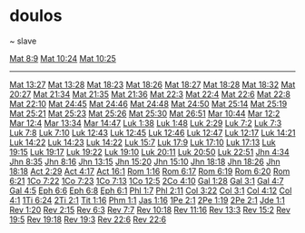 # doulos
~ slave


[Mat 8:9]()
[Mat 10:24]()
[Mat 10:25]()

---

[Mat 13:27]()
[Mat 13:28]()
[Mat 18:23]()
[Mat 18:26]()
[Mat 18:27]()
[Mat 18:28]()
[Mat 18:32]()
[Mat 20:27]()
[Mat 21:34]()
[Mat 21:35]()
[Mat 21:36]()
[Mat 22:3]()
[Mat 22:4]()
[Mat 22:6]()
[Mat 22:8]()
[Mat 22:10]()
[Mat 24:45]()
[Mat 24:46]()
[Mat 24:48]()
[Mat 24:50]()
[Mat 25:14]()
[Mat 25:19]()
[Mat 25:21]()
[Mat 25:23]()
[Mat 25:26]()
[Mat 25:30]()
[Mat 26:51]()
[Mar 10:44]()
[Mar 12:2]()
[Mar 12:4]()
[Mar 13:34]()
[Mar 14:47]()
[Luk 1:38]()
[Luk 1:48]()
[Luk 2:29]()
[Luk 7:2]()
[Luk 7:3]()
[Luk 7:8]()
[Luk 7:10]()
[Luk 12:43]()
[Luk 12:45]()
[Luk 12:46]()
[Luk 12:47]()
[Luk 12:17]()
[Luk 14:21]()
[Luk 14:22]()
[Luk 14:23]()
[Luk 14:22]()
[Luk 15:7]()
[Luk 17:9]()
[Luk 17:10]()
[Luk 17:13]()
[Luk 19:15]()
[Luk 19:17]()
[Luk 19:22]()
[Luk 19:10]()
[Luk 20:11]()
[Luk 20:50]()
[Luk 22:51]()
[Jhn 4:34]()
[Jhn 8:35]()
[Jhn 8:16]()
[Jhn 13:15]()
[Jhn 15:20]()
[Jhn 15:10]()
[Jhn 18:18]()
[Jhn 18:26]()
[Jhn 18:18]()
[Act 2:29]()
[Act 4:17]()
[Act 16:1]()
[Rom 1:16]()
[Rom 6:17]()
[Rom 6:19]()
[Rom 6:20]()
[Rom 6:21]()
[1Co 7:22]()
[1Co 7:23]()
[1Co 7:13]()
[1Co 12:5]()
[2Co 4:10]()
[Gal 1:28]()
[Gal 3:1]()
[Gal 4:7]()
[Gal 4:5]()
[Eph 6:6]()
[Eph 6:8]()
[Eph 6:1]()
[Phl 1:7]()
[Phl 2:11]()
[Col 3:22]()
[Col 3:1]()
[Col 4:12]()
[Col 4:1]()
[1Ti 6:24]()
[2Ti 2:1]()
[Tit 1:16]()
[Phm 1:1]()
[Jas 1:16]()
[1Pe 2:1]()
[2Pe 1:19]()
[2Pe 2:1]()
[Jde 1:1]()
[Rev 1:20]()
[Rev 2:15]()
[Rev 6:3]()
[Rev 7:7]()
[Rev 10:18]()
[Rev 11:16]()
[Rev 13:3]()
[Rev 15:2]()
[Rev 19:5]()
[Rev 19:18]()
[Rev 19:3]()
[Rev 22:6]()
[Rev 22:6]()
